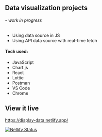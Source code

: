 ## Data visualization projects 
###### - work in progress

*  Using data source in JS
*  Using API data source with real-time fetch



#### Tech used: 
- JavaScript
- Chart.js
- React
- Lottie
- Postman
- VS Code
- Chrome


## View it live
https://display-data.netlify.app/

[![Netlify Status](https://api.netlify.com/api/v1/badges/27cc9b46-12bc-4a6e-af38-5d609d8f681c/deploy-status)](https://app.netlify.com/sites/display-data/deploys)